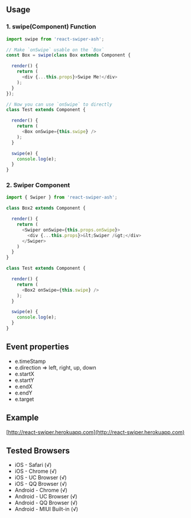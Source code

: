 ## Usage

### 1. swipe(Component) Function

```javascript
import swipe from 'react-swiper-ash';

// Make `onSwipe` usable on the `Box`
const Box = swipe(class Box extends Component {

  render() {
    return (
      <div {...this.props}>Swipe Me!</div>
    );
  }
});

// Now you can use `onSwipe` to directly
class Test extends Component {

  render() {
    return (
      <Box onSwipe={this.swipe} />
    );
  }

  swipe(e) {
    console.log(e);
  }
}
```

### 2. Swiper Component

```javascript
import { Swiper } from 'react-swiper-ash';

class Box2 extends Component {

  render() {
    return (
      <Swiper onSwipe={this.props.onSwipe}>
        <div {...this.props}>&lt;Swiper /&gt;</div>
      </Swiper>
    )
  }
}

class Test extends Component {

  render() {
    return (
      <Box2 onSwipe={this.swipe} />
    );
  }

  swipe(e) {
    console.log(e);
  }
}
```
    
## Event properties

* e.timeStamp
* e.direction => left, right, up, down
* e.startX
* e.startY
* e.endX
* e.endY
* e.target

## Example

[http://react-swiper.herokuapp.com](http://react-swiper.herokuapp.com)

## Tested Browsers

* iOS - Safari (√)
* iOS - Chrome (√)
* iOS - UC Browser (√)
* iOS - QQ Browser (√)
* Android - Chrome (√)
* Android - UC Browser (√)
* Android - QQ Browser (√)
* Android - MIUI Built-in (√)